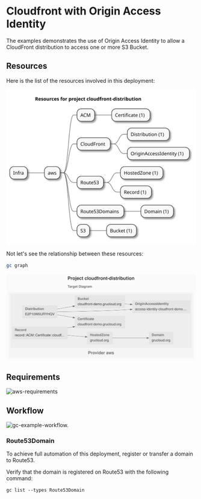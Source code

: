 # Cloudfront with Origin Access Identity

The examples demonstrates the use of Origin Access Identity to allow a CloudFront distribution to access one or more S3 Bucket.

## Resources

Here is the list of the resources involved in this deployment:

![resources-mindmap](./artifacts/resources-mindmap.svg)

Not let's see the relationship between these resources:

```sh
gc graph
```

![diagram-target.svg](./artifacts/diagram-target.svg)

## Requirements

![aws-requirements](https://raw.githubusercontent.com/grucloud/grucloud/main/docusaurus/plantuml/aws-requirements.svg)

## Workflow

![gc-example-workflow.](https://raw.githubusercontent.com/grucloud/grucloud/main/docusaurus/plantuml/gc-example-workflow.svg)

### Route53Domain

To achieve full automation of this deployment, register or transfer a domain to Route53.

Verify that the domain is registered on Route53 with the following command:

```
gc list --types Route53Domain
```
